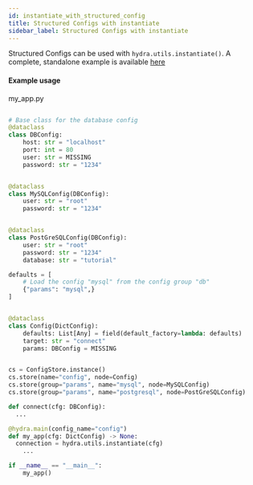 ```yaml
---
id: instantiate_with_structured_config
title: Structured Configs with instantiate
sidebar_label: Structured Configs with instantiate
---
```


Structured Configs can be used with `hydra.utils.instantiate()`. A complete, standalone example is available [here](https://github.com/facebookresearch/hydra/tree/master/examples/patterns/instantiate/structured_configs)

#### Example usage

my_app.py
```python

# Base class for the database config
@dataclass
class DBConfig:
    host: str = "localhost"
    port: int = 80
    user: str = MISSING
    password: str = "1234"


@dataclass
class MySQLConfig(DBConfig):
    user: str = "root"
    password: str = "1234"


@dataclass
class PostGreSQLConfig(DBConfig):
    user: str = "root"
    password: str = "1234"
    database: str = "tutorial"

defaults = [
    # Load the config "mysql" from the config group "db"
    {"params": "mysql",}
]


@dataclass
class Config(DictConfig):
    defaults: List[Any] = field(default_factory=lambda: defaults)
    target: str = "connect"
    params: DBConfig = MISSING


cs = ConfigStore.instance()
cs.store(name="config", node=Config)
cs.store(group="params", name="mysql", node=MySQLConfig)
cs.store(group="params", name="postgresql", node=PostGreSQLConfig)

def connect(cfg: DBConfig):
  ...

@hydra.main(config_name="config")
def my_app(cfg: DictConfig) -> None:
  connection = hydra.utils.instantiate(cfg)
    ...

if __name__ == "__main__":
    my_app()
```